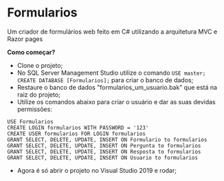 # Formularios
Um criador de formulários web feito em C# utilizando a arquitetura MVC e Razor pages

**Como começar?**
- Clone o projeto;
- No SQL Server Management Studio utilize o comando `USE master; CREATE DATABASE [Formularios];` para criar o banco de dados;
- Restaure o banco de dados "formularios_um_usuario.bak" que está na raiz do projeto;
- Utilize os comandos abaixo para criar o usuário e dar as suas devidas permissões:
```
USE Formularios
CREATE LOGIN formularios WITH PASSWORD = '123'
CREATE USER formularios FOR LOGIN formularios
GRANT SELECT, DELETE, UPDATE, INSERT ON Formulario to formularios
GRANT SELECT, DELETE, UPDATE, INSERT ON Pergunta to formularios
GRANT SELECT, DELETE, UPDATE, INSERT ON Resposta to formularios
GRANT SELECT, DELETE, UPDATE, INSERT ON Usuario to formularios
```
- Agora é só abrir o projeto no Visual Studio 2019 e rodar;
